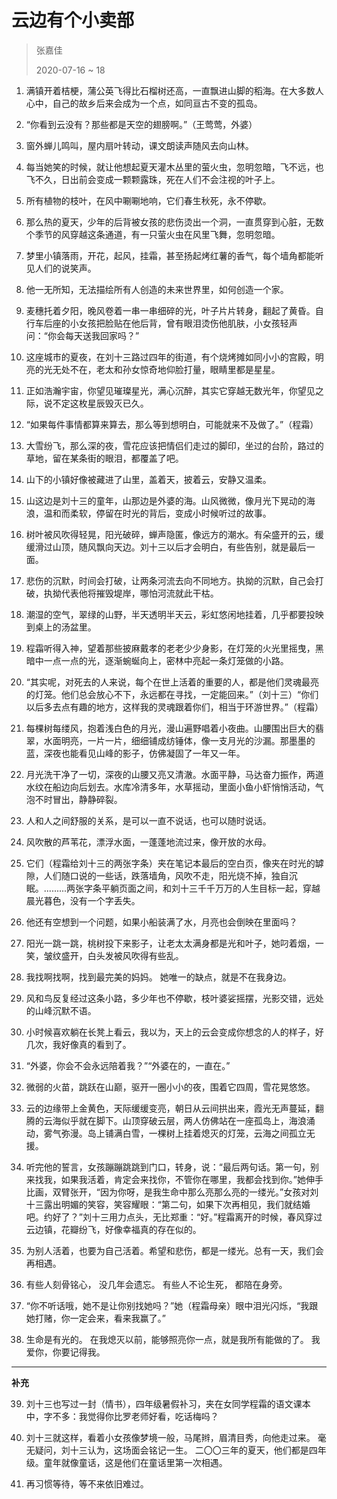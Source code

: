 # 云边有个小卖部
> 张嘉佳
>
> 2020-07-16 ~ 18

1. 满镇开着桔梗，蒲公英飞得比石榴树还高，一直飘进山脚的稻海。在大多数人心中，自己的故乡后来会成为一个点，如同亘古不变的孤岛。

2. “你看到云没有？那些都是天空的翅膀啊。”（王莺莺，外婆）

3. 窗外蝉儿鸣叫，屋内扇叶转动，课文朗读声随风去向山林。

4. 每当她笑的时候，就让他想起夏天灌木丛里的萤火虫，忽明忽暗，飞不远，也飞不久，日出前会变成一颗颗露珠，死在人们不会注视的叶子上。

5. 所有植物的枝叶，在风中唰唰地响，它们春生秋死，永不停歇。

6. 那么热的夏天，少年的后背被女孩的悲伤烫出一个洞，一直贯穿到心脏，无数个季节的风穿越这条通道，有一只萤火虫在风里飞舞，忽明忽暗。

7. 梦里小镇落雨，开花，起风，挂霜，甚至扬起烤红薯的香气，每个墙角都能听见人们的说笑声。

8. 他一无所知，无法描绘所有人创造的未来世界里，如何创造一个家。

9. 麦穗托着夕阳，晚风卷着一串一串细碎的光，叶子片片转身，翻起了黄昏。自行车后座的小女孩把脸贴在他后背，曾有眼泪烫伤他肌肤，小女孩轻声问：“你会每天送我回家吗？”

10. 这座城市的夏夜，在刘十三路过四年的街道，有个烧烤摊如同小小的宫殿，明亮的光无处不在，老太和孙女惊奇地仰脸打量，眼睛里都是星星。

11. 正如浩瀚宇宙，你望见璀璨星光，满心沉醉，其实它穿越无数光年，你望见之际，说不定这枚星辰毁灭已久。

12. “如果每件事情都算来算去，那么等到想明白，可能就来不及做了。”（程霜）

13. 大雪纷飞，那么深的夜，雪花应该把情侣们走过的脚印，坐过的台阶，路过的草地，留在某条街的眼泪，都覆盖了吧。

14. 山下的小镇好像被藏进了山里，盖着天，披着云，安静又温柔。

15. 山这边是刘十三的童年，山那边是外婆的海。山风微微，像月光下晃动的海浪，温和而柔软，停留在时光的背后，变成小时候听过的故事。

16. 树叶被风吹得轻晃，阳光破碎，蝉声隐匿，像远方的潮水。有朵盛开的云，缓缓滑过山顶，随风飘向天边。刘十三以后才会明白，有些告别，就是最后一面。

17. 悲伤的沉默，时间会打破，让两条河流去向不同地方。执拗的沉默，自己会打破，执拗代表他将摧毁堤岸，哪怕河流就此干枯。

18. 潮湿的空气，翠绿的山野，半天透明半天云，彩虹悠闲地挂着，几乎都要投映到桌上的汤盆里。

19. 程霜听得入神，望着那些披麻戴孝的老老少少身影，在灯笼的火光里摇曳，黑暗中一点一点的光，逐渐蜿蜒向上，密林中亮起一条灯笼做的小路。

20. “其实呢，对死去的人来说，每个在世上活着的重要的人，都是他们灵魂最亮的灯笼。他们总会放心不下，永远都在寻找，一定能回来。”（刘十三）“你们以后多去点有趣的地方，这样我的灵魂跟着你们，相当于环游世界。”（程霜）

21. 每棵树每缕风，抱着浅白色的月光，漫山遍野唱着小夜曲。山腰围出巨大的翡翠，水面明亮，一片一片，细细铺成纺锤体，像一支月光的沙漏。那墨墨的蓝，深夜也能看见山峰的影子，仿佛凝固了一年又一年。

22. 月光洗干净了一切，深夜的山腰又亮又清澈。水面平静，马达奋力振作，两道水纹在船边向后划去。水库冷清多年，水草摇动，里面小鱼小虾悄悄活动，气泡不时冒出，静静碎裂。

23. 人和人之间舒服的关系，是可以一直不说话，也可以随时说话。

24. 风吹散的芦苇花，漂浮水面，一蓬蓬地流过来，像开放的水母。

25. 它们（程霜给刘十三的两张字条）夹在笔记本最后的空白页，像夹在时光的罅隙，人们随口说的一些话，跌落墙角，风吹不走，阳光烧不掉，独自沉眠。.........两张字条平躺页面之间，和刘十三千千万万的人生目标一起，穿越晨光暮色，没有一个字丢失。

26. 他还有空想到一个问题，如果小船装满了水，月亮也会倒映在里面吗？

27. 阳光一跳一跳，桃树投下来影子，让老太太满身都是光和叶子，她叼着烟，一笑，皱纹盛开，白头发被风吹得有些乱。

28. 我找啊找啊，找到最完美的妈妈。 她唯一的缺点，就是不在我身边。

29. 风和鸟反复经过这条小路，多少年也不停歇，枝叶婆娑摇摆，光影交错，远处的山峰沉默不语。

30. 小时候喜欢躺在长凳上看云，我以为，天上的云会变成你想念的人的样子，好几次，我好像真的看到了。

31. “外婆，你会不会永远陪着我？”“外婆在的，一直在。”

32. 微弱的火苗，跳跃在山巅，驱开一圈小小的夜，围着它四周，雪花晃悠悠。

33. 云的边缘带上金黄色，天际缓缓变亮，朝日从云间拱出来，霞光无声蔓延，翻腾的云海似乎就在脚下。山顶穿破云层，两人仿佛站在一座孤岛上，海浪涌动，雾气弥漫。岛上铺满白雪，一棵树上挂着熄灭的灯笼，云海之间孤立无援。

34. 听完他的誓言，女孩蹦蹦跳跳到门口，转身，说：“最后两句话。第一句，别来找我，如果我活着，肯定会来找你，不管你在哪里，我都会找到你。”她伸手比画，双臂张开，“因为你呀，是我生命中那么亮那么亮的一缕光。”女孩对刘十三露出明媚的笑容，笑容耀眼：“第二句，如果下次再相见，我们就结婚吧。约好了？”刘十三用力点头，无比郑重：“好。”程霜离开的时候，春风穿过云边镇，花瓣纷飞，好像幸福真的存在似的。

35. 为别人活着，也要为自己活着。希望和悲伤，都是一缕光。总有一天，我们会再相遇。

36. 有些人刻骨铭心， 没几年会遗忘。 有些人不论生死， 都陪在身旁。

37. “你不听话哦，她不是让你别找她吗？”她（程霜母亲）眼中泪光闪烁，“我跟她打赌，你一定会来，看来我赢了。”

38. 生命是有光的。 在我熄灭以前，能够照亮你一点，就是我所有能做的了。 我爱你，你要记得我。

---

**补充**

39. 刘十三也写过一封（情书），四年级暑假补习，夹在女同学程霜的语文课本中，字不多：我觉得你比罗老师好看，吃话梅吗？

40. 刘十三就这样，看着小女孩像梦境一般，马尾辫，眉清目秀，向他走过来。 毫无疑问，刘十三认为，这场面会铭记一生。 二〇〇三年的夏天，他们都是四年级。童年就像童话，这是他们在童话里第一次相遇。

41. 再习惯等待，等不来依旧难过。

